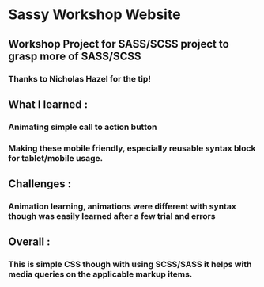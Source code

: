 # Sassy Workshop Website

## Workshop Project for SASS/SCSS project to grasp more of SASS/SCSS
### Thanks to Nicholas Hazel for the tip! 


## What I learned :

### Animating simple call to action button
### Making these mobile friendly, especially reusable syntax block for tablet/mobile usage.


## Challenges :

### Animation learning, animations were different with syntax though was easily learned after a few trial and errors

## Overall :
  ### This is simple CSS though with using SCSS/SASS it helps with media queries on the applicable markup items.

